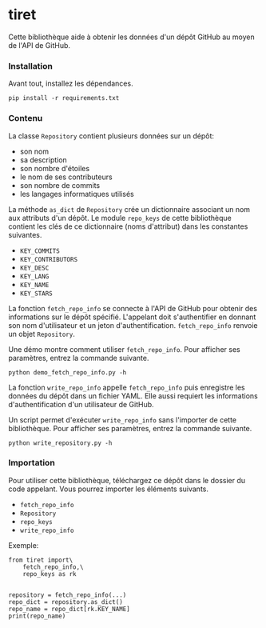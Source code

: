 # tiret

Cette bibliothèque aide à obtenir les données d'un dépôt GitHub au moyen de
l'API de GitHub.

### Installation

Avant tout, installez les dépendances.
```
pip install -r requirements.txt
```

### Contenu

La classe `Repository` contient plusieurs données sur un dépôt:
* son nom
* sa description
* son nombre d'étoiles
* le nom de ses contributeurs
* son nombre de commits
* les langages informatiques utilisés

La méthode `as_dict` de `Repository` crée un dictionnaire associant un nom aux
attributs d'un dépôt. Le module `repo_keys` de cette bibliothèque contient les
clés de ce dictionnaire (noms d'attribut) dans les constantes suivantes.
* `KEY_COMMITS`
* `KEY_CONTRIBUTORS`
* `KEY_DESC`
* `KEY_LANG`
* `KEY_NAME`
* `KEY_STARS`

La fonction `fetch_repo_info` se connecte à l'API de GitHub pour obtenir des
informations sur le dépôt spécifié. L'appelant doit s'authentifier en donnant
son nom d'utilisateur et un jeton d'authentification. `fetch_repo_info` renvoie
un objet `Repository`.

Une démo montre comment utiliser `fetch_repo_info`. Pour afficher ses
paramètres, entrez la commande suivante.
```
python demo_fetch_repo_info.py -h
```

La fonction `write_repo_info` appelle `fetch_repo_info` puis enregistre les
données du dépôt dans un fichier YAML. Elle aussi requiert les informations
d'authentification d'un utilisateur de GitHub.

Un script permet d'exécuter `write_repo_info` sans l'importer de cette
bibliothèque. Pour afficher ses paramètres, entrez la commande suivante.
```
python write_repository.py -h
```

### Importation
Pour utiliser cette bibliothèque, téléchargez ce dépôt dans le dossier du code
appelant. Vous pourrez importer les éléments suivants.
* `fetch_repo_info`
* `Repository`
* `repo_keys`
* `write_repo_info`

Exemple:
```
from tiret import\
	fetch_repo_info,\
	repo_keys as rk


repository = fetch_repo_info(...)
repo_dict = repository.as_dict()
repo_name = repo_dict[rk.KEY_NAME]
print(repo_name)
```
